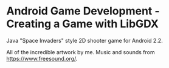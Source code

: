 # Android Game Development - Creating a Game with LibGDX

Java "Space Invaders" style 2D shooter game for Android 2.2.

All of the incredible artwork by me. Music and sounds from https://www.freesound.org/.
